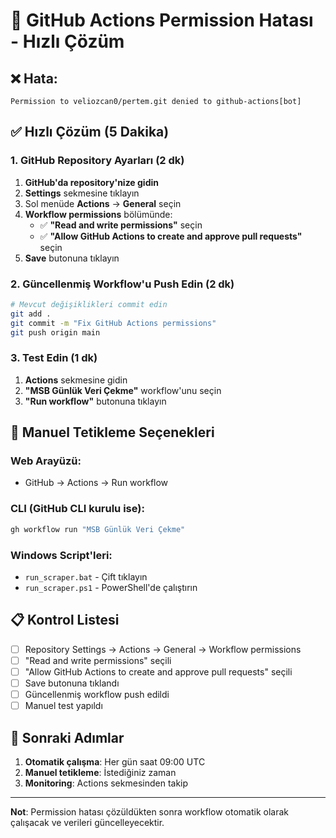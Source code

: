 # 🚨 GitHub Actions Permission Hatası - Hızlı Çözüm

## ❌ **Hata:**
```
Permission to veliozcan0/pertem.git denied to github-actions[bot]
```

## ✅ **Hızlı Çözüm (5 Dakika)**

### **1. GitHub Repository Ayarları (2 dk)**

1. **GitHub'da repository'nize gidin**
2. **Settings** sekmesine tıklayın
3. Sol menüde **Actions** → **General** seçin
4. **Workflow permissions** bölümünde:
   - ✅ **"Read and write permissions"** seçin
   - ✅ **"Allow GitHub Actions to create and approve pull requests"** seçin
5. **Save** butonuna tıklayın

### **2. Güncellenmiş Workflow'u Push Edin (2 dk)**

```bash
# Mevcut değişiklikleri commit edin
git add .
git commit -m "Fix GitHub Actions permissions"
git push origin main
```

### **3. Test Edin (1 dk)**

1. **Actions** sekmesine gidin
2. **"MSB Günlük Veri Çekme"** workflow'unu seçin
3. **"Run workflow"** butonuna tıklayın

## 🔧 **Manuel Tetikleme Seçenekleri**

### **Web Arayüzü:**
- GitHub → Actions → Run workflow

### **CLI (GitHub CLI kurulu ise):**
```bash
gh workflow run "MSB Günlük Veri Çekme"
```

### **Windows Script'leri:**
- `run_scraper.bat` - Çift tıklayın
- `run_scraper.ps1` - PowerShell'de çalıştırın

## 📋 **Kontrol Listesi**

- [ ] Repository Settings → Actions → General → Workflow permissions
- [ ] "Read and write permissions" seçili
- [ ] "Allow GitHub Actions to create and approve pull requests" seçili
- [ ] Save butonuna tıklandı
- [ ] Güncellenmiş workflow push edildi
- [ ] Manuel test yapıldı

## 🚀 **Sonraki Adımlar**

1. **Otomatik çalışma**: Her gün saat 09:00 UTC
2. **Manuel tetikleme**: İstediğiniz zaman
3. **Monitoring**: Actions sekmesinden takip

---

**Not**: Permission hatası çözüldükten sonra workflow otomatik olarak çalışacak ve verileri güncelleyecektir.
